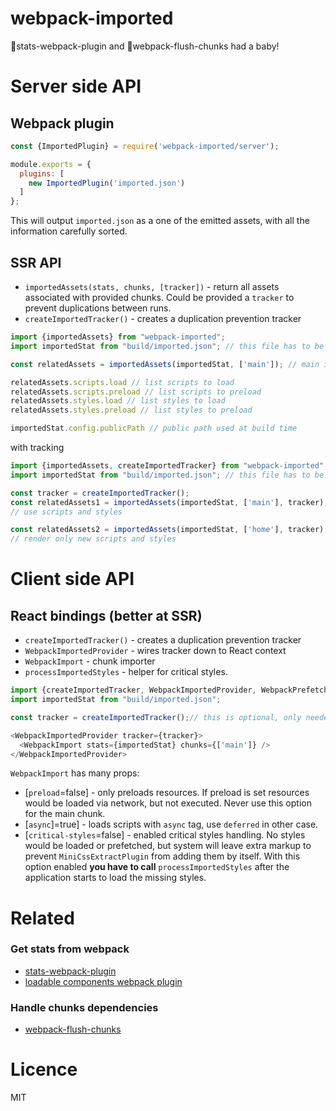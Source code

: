 webpack-imported
======
📝stats-webpack-plugin and 💩webpack-flush-chunks had a baby!


# Server side API
## Webpack plugin
```js
const {ImportedPlugin} = require('webpack-imported/server');

module.exports = {
  plugins: [
    new ImportedPlugin('imported.json')
  ]
};
```
This will output `imported.json` as a one of the emitted assets, with all the information carefully sorted.

## SSR API
- `importedAssets(stats, chunks, [tracker])` - return all assets associated with provided chunks.
Could be provided a `tracker` to prevent duplications between runs.
- `createImportedTracker()` - creates a duplication prevention tracker

```js
import {importedAssets} from "webpack-imported";
import importedStat from "build/imported.json"; // this file has to be generated

const relatedAssets = importedAssets(importedStat, ['main']); // main is your "main" bundle

relatedAssets.scripts.load // list scripts to load
relatedAssets.scripts.preload // list scripts to preload
relatedAssets.styles.load // list styles to load
relatedAssets.styles.preload // list styles to preload

importedStat.config.publicPath // public path used at build time
```

with tracking
```js
import {importedAssets, createImportedTracker} from "webpack-imported";
import importedStat from "build/imported.json"; // this file has to be generated

const tracker = createImportedTracker();
const relatedAssets1 = importedAssets(importedStat, ['main'], tracker);
// use scripts and styles

const relatedAssets2 = importedAssets(importedStat, ['home'], tracker);
// render only new scripts and styles
```

# Client side API

## React bindings (better at SSR)
- `createImportedTracker()` - creates a duplication prevention tracker
- `WebpackImportedProvider` - wires tracker down to React context
- `WebpackImport` - chunk importer
- `processImportedStyles` - helper for critical styles.
```js
import {createImportedTracker, WebpackImportedProvider, WebpackPrefetch} from "webpack-imported/react";
import importedStat from "build/imported.json";

const tracker = createImportedTracker();// this is optional, only needed if your render is multipart(head/body)

<WebpackImportedProvider tracker={tracker}>
  <WebpackImport stats={importedStat} chunks={['main']} />
</WebpackImportedProvider>  
```

`WebpackImport` has many props:
- [`preload`=false] - only preloads resources. If preload is set resources would be loaded via network, but not executed. 
Never use this option for the main chunk.
- [`async`]=true] - loads scripts with `async` tag, use `deferred` in other case.
- [`critical-styles`=false] - enabled critical styles handling. No styles would be loaded or prefetched,
but system will leave extra markup to prevent `MiniCssExtractPlugin` from adding them by itself.
With this option enabled __you have to call__ `processImportedStyles` after the application starts to load the missing styles. 



# Related
### Get stats from webpack
- [stats-webpack-plugin](https://github.com/unindented/stats-webpack-plugin)
- [loadable components webpack plugin](https://github.com/smooth-code/loadable-components/tree/master/packages/webpack-plugin)

### Handle chunks dependencies
- [webpack-flush-chunks](https://github.com/faceyspacey/webpack-flush-chunks)


# Licence 
MIT
